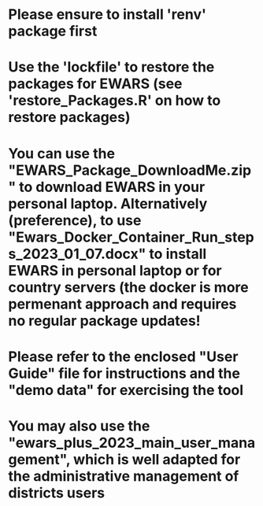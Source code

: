 # Please ensure to install 'renv' package first
# Use the 'lockfile' to restore the packages for EWARS (see 'restore_Packages.R' on how to restore packages)
# You can use the "EWARS_Package_DownloadMe.zip" to download EWARS in your personal laptop. Alternatively (preference), to use "Ewars_Docker_Container_Run_steps_2023_01_07.docx" to install EWARS in personal laptop or for country servers (the docker is more permenant approach and requires no regular package updates!
# Please refer to the enclosed "User Guide" file for instructions and the "demo data" for exercising the tool
# You may also use the "ewars_plus_2023_main_user_management", which is well adapted for the administrative management of districts users
